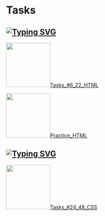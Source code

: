 <h1 aligin=left>Tasks </h1>
<h2> <a href="https://git.io/typing-svg"><img src="https://readme-typing-svg.herokuapp.com?font=Dancing+Script&size=35&pause=1000&width=435&lines=Solving_HTML_tasks" alt="Typing SVG" /></a> </h2>

<p>
  <img src="https://i.giphy.com/media/v1.Y2lkPTc5MGI3NjExYmlmemtkbzBqaGN1M2tyOXprd3NnZzNlaWt6d2xleTNwOTFoN3V2MiZlcD12MV9pbnRlcm5hbF9naWZfYnlfaWQmY3Q9cw/YGneNzIqCRRHiH8lNN/giphy.gif" width="120px"/><a href="https://github.com/yaroslavagrebeneva/yasya_css_html_tasks/tree/main/yasya_tasks_6_22_html">Tasks_#6_22_HTML</a>
</p>

<p>
  <img src="https://i.giphy.com/media/v1.Y2lkPTc5MGI3NjExbm53azkzY3M5cGMyZW5tcDFxbzhocWhhNHl1eWRiejJ4Zm55bjlwYiZlcD12MV9pbnRlcm5hbF9naWZfYnlfaWQmY3Q9cw/XfxRuvD1FOJaULYw89/giphy.gif" width="120px"/><a href="https://github.com/yaroslavagrebeneva/yasya_css_html_tasks/tree/main/yasya_practicum_html">Practice_HTML</a>
</p>
<h2></h2>
<h2> <a href="https://git.io/typing-svg"><img src="https://readme-typing-svg.herokuapp.com?font=Dancing+Script&size=35&pause=1000&width=435&lines=Solving_CSS_tasks" alt="Typing SVG" /></a> </h2>

<p>
  <img src="https://i.giphy.com/media/v1.Y2lkPTc5MGI3NjExNGxkMDMwcHh0MzA0ODEycXJnYXFhYzJuNWdhdjU5dHZ0MHYxcnFueSZlcD12MV9pbnRlcm5hbF9naWZfYnlfaWQmY3Q9cw/GeC3xJbTJEOZLL6ZgU/giphy.gif" width="120px"/><a href="https://github.com/yaroslavagrebeneva/yasya_css_html_tasks/tree/main/yasya_tasks_24_48_css">Tasks_#24_48_CSS</a>
</p>
